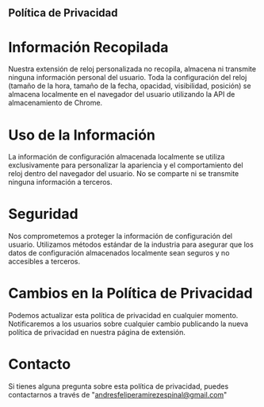 ## Política de Privacidad

# Información Recopilada
Nuestra extensión de reloj personalizada no recopila, almacena ni transmite ninguna información personal del usuario. Toda la configuración del reloj (tamaño de la hora, tamaño de la fecha, opacidad, visibilidad, posición) se almacena localmente en el navegador del usuario utilizando la API de almacenamiento de Chrome.

# Uso de la Información
La información de configuración almacenada localmente se utiliza exclusivamente para personalizar la apariencia y el comportamiento del reloj dentro del navegador del usuario. No se comparte ni se transmite ninguna información a terceros.

# Seguridad
Nos comprometemos a proteger la información de configuración del usuario. Utilizamos métodos estándar de la industria para asegurar que los datos de configuración almacenados localmente sean seguros y no accesibles a terceros.

# Cambios en la Política de Privacidad
Podemos actualizar esta política de privacidad en cualquier momento. Notificaremos a los usuarios sobre cualquier cambio publicando la nueva política de privacidad en nuestra página de extensión.

# Contacto
Si tienes alguna pregunta sobre esta política de privacidad, puedes contactarnos a través de "andresfeliperamirezespinal@gmail.com"
